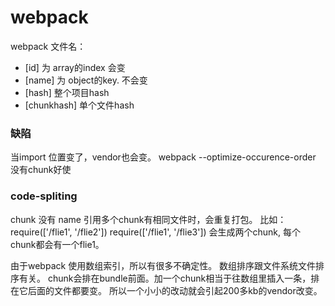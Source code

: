 # webpack
webpack 文件名：
- [id] 为 array的index  会变
- [name] 为 object的key. 不会变
- [hash] 整个项目hash
- [chunkhash] 单个文件hash


### 缺陷
当import 位置变了，vendor也会变。
webpack --optimize-occurence-order 没有chunk好使

### code-spliting
chunk 没有 name
引用多个chunk有相同文件时，会重复打包。
比如：
require(['/flie1', '/flie2'])
require(['/flie1', '/flie3'])
会生成两个chunk, 每个chunk都会有一个flie1。

由于webpack 使用数组索引，所以有很多不确定性。
数组排序跟文件系统文件排序有关。
chunk会排在bundle前面。加一个chunk相当于往数组里插入一条，排在它后面的文件都要变。
所以一个小小的改动就会引起200多kb的vendor改变。
